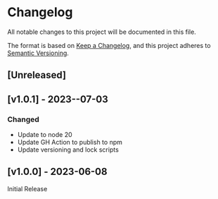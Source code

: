 # Changelog
All notable changes to this project will be documented in this file.

The format is based on [Keep a Changelog](https://keepachangelog.com/en/1.0.0/),
and this project adheres to [Semantic Versioning](https://semver.org/spec/v2.0.0.html).

## [Unreleased]

## [v1.0.1] - 2023--07-03

### Changed
- Update to node 20
- Update GH Action to publish to npm
- Update versioning and lock scripts

## [v1.0.0] - 2023-06-08

Initial Release
